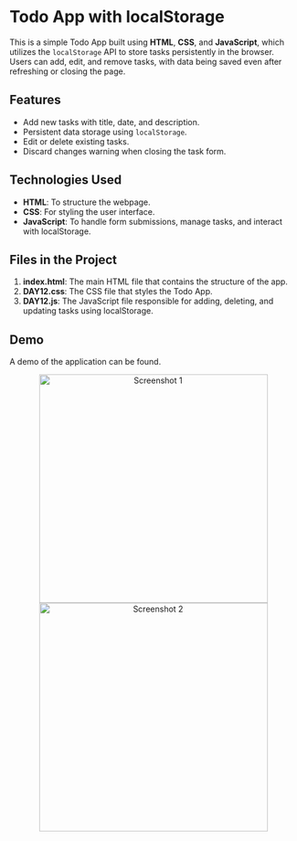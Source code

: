 # Todo App with localStorage

This is a simple Todo App built using **HTML**, **CSS**, and **JavaScript**, which utilizes the `localStorage` API to store tasks persistently in the browser. Users can add, edit, and remove tasks, with data being saved even after refreshing or closing the page.

## Features
- Add new tasks with title, date, and description.
- Persistent data storage using `localStorage`.
- Edit or delete existing tasks.
- Discard changes warning when closing the task form.

## Technologies Used
- **HTML**: To structure the webpage.
- **CSS**: For styling the user interface.
- **JavaScript**: To handle form submissions, manage tasks, and interact with localStorage.

## Files in the Project
1. **index.html**: The main HTML file that contains the structure of the app.
2. **DAY12.css**: The CSS file that styles the Todo App.
3. **DAY12.js**: The JavaScript file responsible for adding, deleting, and updating tasks using localStorage.

## Demo
A demo of the application can be found.

<p align="center">
  <img src="https://github.com/user-attachments/assets/18898fe7-ce07-496f-813f-70f2e7338e32" alt="Screenshot 1" width="400"/>
  <img src="https://github.com/user-attachments/assets/16825ab9-eb33-40a0-9014-f36a8ff67e3e" alt="Screenshot 2" width="400"/>
</p>


